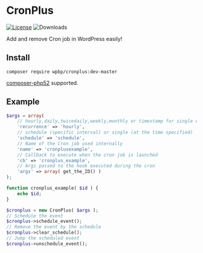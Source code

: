 # CronPlus
[![License](https://img.shields.io/badge/License-GPL%20v3-blue.svg)](http://www.gnu.org/licenses/gpl-3.0)
![Downloads](https://img.shields.io/packagist/dt/wpbp/cronplus.svg) 

Add and remove Cron job in WordPress easily!

## Install

`composer require wpbp/cronplus:dev-master`

[composer-php52](https://github.com/composer-php52/composer-php52) supported.

## Example

```php
$args = array(
    // hourly,daily,twicedaily,weekly,monthly or timestamp for single event
    'recurrence' => 'hourly',
    // schedule (specific interval) or single (at the time specified)
    'schedule' => 'schedule',
    // Name of the Cron job used internally
    'name' => 'cronplusexample',
    // Callback to execute when the cron job is launched
    'cb' => 'cronplus_example',
    // Args passed to the hook executed during the cron
    'args' => array( get_the_ID() )
);

function cronplus_example( $id ) {
	echo $id;
}

$cronplus = new CronPlus( $args );
// Schedule the event
$cronplus->schedule_event();
// Remove the event by the schedule
$cronplus->clear_schedule();
// Jump the scheduled event
$cronplus->unschedule_event();
```

